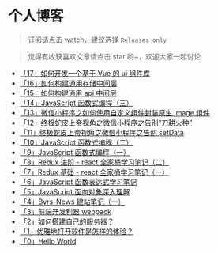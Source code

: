 # 个人博客

> 订阅请点击 watch，建议选择 `Releases only`

> 觉得有收获喜欢文章请点击 star 哟~，欢迎大家一起讨论

* [「17」如何开发一个基于 Vue 的 ui 组件库](https://github.com/BuptStEve/blog/issues/18)
* [「16」如何构建通用存储中间层](https://github.com/BuptStEve/blog/issues/17)
* [「15」如何构建通用 api 中间层](https://github.com/BuptStEve/blog/issues/16)
* [「14」JavaScript 函数式编程（三）](https://github.com/BuptStEve/blog/issues/15)
* [「13」微信小程序之如何使用自定义组件封装原生 image 组件](https://github.com/BuptStEve/blog/issues/14)
* [「12」终极蛇皮上帝视角之微信小程序之告别“刀耕火种”](https://github.com/BuptStEve/blog/issues/13)
* [「11」终极蛇皮上帝视角之微信小程序之告别 setData](https://github.com/BuptStEve/blog/issues/12)
* [「10」JavaScript 函数式编程（二）](https://github.com/BuptStEve/blog/issues/11)
* [「9」JavaScript 函数式编程（一）](https://github.com/BuptStEve/blog/issues/10)
* [「8」Redux 进阶 - react 全家桶学习笔记（二）](https://github.com/BuptStEve/blog/issues/9)
* [「7」Redux 基础 - react 全家桶学习笔记（一）](https://github.com/BuptStEve/blog/issues/8)
* [「6」JavaScript 函数表达式学习笔记](https://github.com/BuptStEve/blog/issues/7)
* [「5」JavaScript 面向对象深入理解](https://github.com/BuptStEve/blog/issues/6)
* [「4」Byrs-News 建站笔记（一）](https://github.com/BuptStEve/blog/issues/5)
* [「3」前端开发利器 webpack](https://github.com/BuptStEve/blog/issues/4)
* [「2」如何搭建自己的服务器？](https://github.com/BuptStEve/blog/issues/3)
* [「1」优雅地打开软件是怎样的体验？](https://github.com/BuptStEve/blog/issues/2)
* [「0」Hello World](https://github.com/BuptStEve/blog/issues/1)
